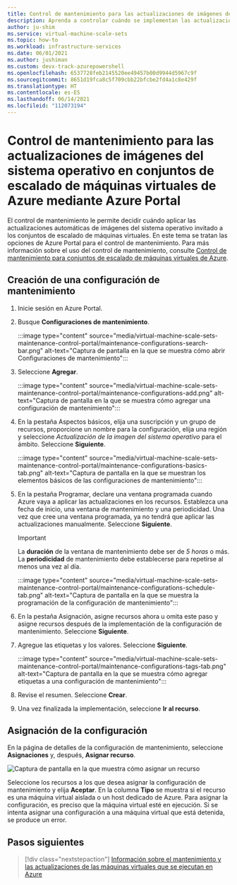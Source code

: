 ```yaml
---
title: Control de mantenimiento para las actualizaciones de imágenes del sistema operativo en conjuntos de escalado de máquinas virtuales de Azure mediante Azure Portal
description: Aprenda a controlar cuándo se implementan las actualizaciones automáticas de las imágenes del sistema operativo en los conjuntos de escalado de máquinas virtuales de Azure mediante el control de mantenimiento y Azure Portal.
author: ju-shim
ms.service: virtual-machine-scale-sets
ms.topic: how-to
ms.workload: infrastructure-services
ms.date: 06/01/2021
ms.author: jushiman
ms.custom: devx-track-azurepowershell
ms.openlocfilehash: 6537728feb2145520ee49457b00d9944d5967c9f
ms.sourcegitcommit: 8651d19fca8c5f709cbb22bfcbe2fd4a1c8e429f
ms.translationtype: HT
ms.contentlocale: es-ES
ms.lasthandoff: 06/14/2021
ms.locfileid: "112073194"
---
```

# <a name="maintenance-control-for-os-image-upgrades-on-azure-virtual-machine-scale-sets-using-azure-portal"></a>Control de mantenimiento para las actualizaciones de imágenes del sistema operativo en conjuntos de escalado de máquinas virtuales de Azure mediante Azure Portal

El control de mantenimiento le permite decidir cuándo aplicar las actualizaciones automáticas de imágenes del sistema operativo invitado a los conjuntos de escalado de máquinas virtuales. En este tema se tratan las opciones de Azure Portal para el control de mantenimiento. Para más información sobre el uso del control de mantenimiento, consulte [Control de mantenimiento para conjuntos de escalado de máquinas virtuales de Azure](virtual-machine-scale-sets-maintenance-control.md).


## <a name="create-a-maintenance-configuration"></a>Creación de una configuración de mantenimiento

1. Inicie sesión en Azure Portal.

1. Busque **Configuraciones de mantenimiento**.
    
    :::image type="content" source="media/virtual-machine-scale-sets-maintenance-control-portal/maintenance-configurations-search-bar.png" alt-text="Captura de pantalla en la que se muestra cómo abrir Configuraciones de mantenimiento":::

1. Seleccione **Agregar**.

    :::image type="content" source="media/virtual-machine-scale-sets-maintenance-control-portal/maintenance-configurations-add.png" alt-text="Captura de pantalla en la que se muestra cómo agregar una configuración de mantenimiento":::

1. En la pestaña Aspectos básicos, elija una suscripción y un grupo de recursos, proporcione un nombre para la configuración, elija una región y seleccione *Actualización de la imagen del sistema operativo* para el ámbito. Seleccione **Siguiente**.
    
    :::image type="content" source="media/virtual-machine-scale-sets-maintenance-control-portal/maintenance-configurations-basics-tab.png" alt-text="Captura de pantalla en la que se muestran los elementos básicos de las configuraciones de mantenimiento":::

1. En la pestaña Programar, declare una ventana programada cuando Azure vaya a aplicar las actualizaciones en los recursos. Establezca una fecha de inicio, una ventana de mantenimiento y una periodicidad. Una vez que cree una ventana programada, ya no tendrá que aplicar las actualizaciones manualmente. Seleccione **Siguiente**. 

    > [!IMPORTANT]
    > La **duración** de la ventana de mantenimiento debe ser de *5 horas* o más. La **periodicidad** de mantenimiento debe establecerse para repetirse al menos una vez al día. 

    :::image type="content" source="media/virtual-machine-scale-sets-maintenance-control-portal/maintenance-configurations-schedule-tab.png" alt-text="Captura de pantalla en la que se muestra la programación de la configuración de mantenimiento":::

1. En la pestaña Asignación, asigne recursos ahora u omita este paso y asigne recursos después de la implementación de la configuración de mantenimiento. Seleccione **Siguiente**.

1. Agregue las etiquetas y los valores. Seleccione **Siguiente**.
    
    :::image type="content" source="media/virtual-machine-scale-sets-maintenance-control-portal/maintenance-configurations-tags-tab.png" alt-text="Captura de pantalla en la que se muestra cómo agregar etiquetas a una configuración de mantenimiento":::

1. Revise el resumen. Seleccione **Crear**.

1. Una vez finalizada la implementación, seleccione **Ir al recurso**.


## <a name="assign-the-configuration"></a>Asignación de la configuración

En la página de detalles de la configuración de mantenimiento, seleccione **Asignaciones** y, después, **Asignar recurso**. 

![Captura de pantalla en la que muestra cómo asignar un recurso](media/virtual-machine-scale-sets-maintenance-control-portal/maintenance-configurations-add-assignment.png)

Seleccione los recursos a los que desea asignar la configuración de mantenimiento y elija **Aceptar**. En la columna **Tipo** se muestra si el recurso es una máquina virtual aislada o un host dedicado de Azure. Para asignar la configuración, es preciso que la máquina virtual esté en ejecución. Si se intenta asignar una configuración a una máquina virtual que está detenida, se produce un error. 


## <a name="next-steps"></a>Pasos siguientes

> [!div class="nextstepaction"]
> [Información sobre el mantenimiento y las actualizaciones de las máquinas virtuales que se ejecutan en Azure](maintenance-and-updates.md)
